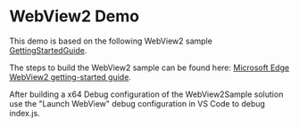 # WebView2 Demo

This demo is based on the following WebView2 sample [GettingStartedGuide](https://github.com/MicrosoftEdge/WebView2Samples/tree/master/GettingStartedGuides/Win32_GettingStarted).

The steps to build the WebView2 sample can be found here: [Microsoft Edge WebView2 getting-started guide](https://docs.microsoft.com/en-us/microsoft-edge/hosting/webview2/gettingstarted).

After building a x64 Debug configuration of the WebView2Sample solution use the "Launch WebView" debug configuration in VS Code to debug index.js.
